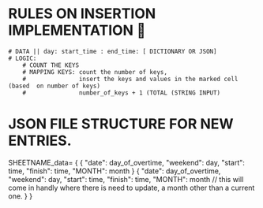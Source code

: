# RULES ON INSERTION IMPLEMENTATION 🚨

    # DATA || day: start_time : end_time: [ DICTIONARY OR JSON]
    # LOGIC:
        # COUNT THE KEYS 
        # MAPPING KEYS: count the number of keys,
        #               insert the keys and values in the marked cell (based  on number of keys)
        #               number_of_keys + 1 (TOTAL (STRING INPUT)

# JSON FILE STRUCTURE FOR NEW ENTRIES.

SHEETNAME_data= {
    {
        "date": day_of_overtime,
        "weekend": day,
        "start": time,
        "finish": time,
        "MONTH": month
    }
    {
        "date": day_of_overtime,
        "weekend": day,
        "start": time,
        "finish": time,
        "MONTH": month // this will come in handly where there is need to update, a month other than a current one.
    }
}